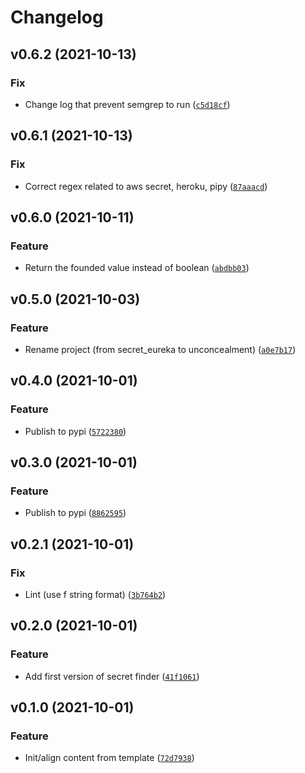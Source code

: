 # Changelog

<!--next-version-placeholder-->

## v0.6.2 (2021-10-13)
### Fix
* Change log that prevent semgrep to run ([`c5d18cf`](https://github.com/adioss/unconcealment/commit/c5d18cfd182a79d9b8fc90743472dc1e86303d5a))

## v0.6.1 (2021-10-13)
### Fix
* Correct regex related to aws secret, heroku, pipy ([`87aaacd`](https://github.com/adioss/unconcealment/commit/87aaacdbbd6d44a531256e39ce5cc471e0b77d91))

## v0.6.0 (2021-10-11)
### Feature
* Return the founded value instead of boolean ([`abdbb03`](https://github.com/adioss/unconcealment/commit/abdbb03466381eb1135c6c602e04115af8fe7cad))

## v0.5.0 (2021-10-03)
### Feature
* Rename project (from secret_eureka to unconcealment) ([`a0e7b17`](https://github.com/adioss/secret-eureka/commit/a0e7b1731b8629b8de7151da6f0136bc5f864866))

## v0.4.0 (2021-10-01)
### Feature
* Publish to pypi ([`5722380`](https://github.com/adioss/unconcealment/commit/57223803deaa52b9498f05c2a1fef930938bfd9f))

## v0.3.0 (2021-10-01)
### Feature
* Publish to pypi ([`8862595`](https://github.com/adioss/unconcealment/commit/886259513544833338211ecf2baf268951954931))

## v0.2.1 (2021-10-01)
### Fix
* Lint (use f string format) ([`3b764b2`](https://github.com/adioss/unconcealment/commit/3b764b2fcfb33c0350c38155e23555651eb374d6))

## v0.2.0 (2021-10-01)
### Feature
* Add first version of secret finder ([`41f1061`](https://github.com/adioss/unconcealment/commit/41f10618caaed791e0fff98708c3205442b9cd51))

## v0.1.0 (2021-10-01)
### Feature
* Init/align content from template ([`72d7938`](https://github.com/adioss/unconcealment/commit/72d79388732a71ae2b806371c1b847c7e7fe6f1e))
